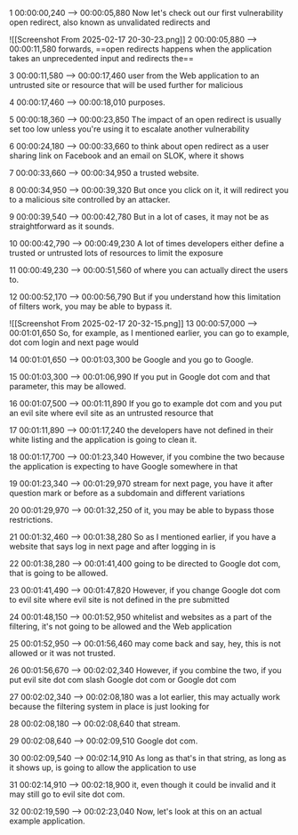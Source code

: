 



1
00:00:00,240 --> 00:00:05,880
Now let's check out our first vulnerability open redirect, also known as unvalidated redirects and



![[Screenshot From 2025-02-17 20-30-23.png]]
2
00:00:05,880 --> 00:00:11,580
forwards, ==open redirects happens when the application takes an unprecedented input and redirects the==

3
00:00:11,580 --> 00:00:17,460
user from the Web application to an untrusted site or resource that will be used further for malicious

4
00:00:17,460 --> 00:00:18,010
purposes.

5
00:00:18,360 --> 00:00:23,850
The impact of an open redirect is usually set too low unless you're using it to escalate another vulnerability

6
00:00:24,180 --> 00:00:33,660
to think about open redirect as a user sharing link on Facebook and an email on SLOK, where it shows

7
00:00:33,660 --> 00:00:34,950
a trusted website.

8
00:00:34,950 --> 00:00:39,320
But once you click on it, it will redirect you to a malicious site controlled by an attacker.

9
00:00:39,540 --> 00:00:42,780
But in a lot of cases, it may not be as straightforward as it sounds.

10
00:00:42,790 --> 00:00:49,230
A lot of times developers either define a trusted or untrusted lots of resources to limit the exposure

11
00:00:49,230 --> 00:00:51,560
of where you can actually direct the users to.

12
00:00:52,170 --> 00:00:56,790
But if you understand how this limitation of filters work, you may be able to bypass it.




![[Screenshot From 2025-02-17 20-32-15.png]]
13
00:00:57,000 --> 00:01:01,650
So, for example, as I mentioned earlier, you can go to example, dot com login and next page would

14
00:01:01,650 --> 00:01:03,300
be Google and you go to Google.

15
00:01:03,300 --> 00:01:06,990
If you put in Google dot com and that parameter, this may be allowed.

16
00:01:07,500 --> 00:01:11,890
If you go to example dot com and you put an evil site where evil site as an untrusted resource that

17
00:01:11,890 --> 00:01:17,240
the developers have not defined in their white listing and the application is going to clean it.

18
00:01:17,700 --> 00:01:23,340
However, if you combine the two because the application is expecting to have Google somewhere in that

19
00:01:23,340 --> 00:01:29,970
stream for next page, you have it after question mark or before as a subdomain and different variations

20
00:01:29,970 --> 00:01:32,250
of it, you may be able to bypass those restrictions.

21
00:01:32,460 --> 00:01:38,280
So as I mentioned earlier, if you have a website that says log in next page and after logging in is

22
00:01:38,280 --> 00:01:41,400
going to be directed to Google dot com, that is going to be allowed.

23
00:01:41,490 --> 00:01:47,820
However, if you change Google dot com to evil site where evil site is not defined in the pre submitted

24
00:01:48,150 --> 00:01:52,950
whitelist and websites as a part of the filtering, it's not going to be allowed and the Web application

25
00:01:52,950 --> 00:01:56,460
may come back and say, hey, this is not allowed or it was not trusted.

26
00:01:56,670 --> 00:02:02,340
However, if you combine the two, if you put evil site dot com slash Google dot com or Google dot com

27
00:02:02,340 --> 00:02:08,180
was a lot earlier, this may actually work because the filtering system in place is just looking for

28
00:02:08,180 --> 00:02:08,640
that stream.

29
00:02:08,640 --> 00:02:09,510
Google dot com.

30
00:02:09,540 --> 00:02:14,910
As long as that's in that string, as long as it shows up, is going to allow the application to use

31
00:02:14,910 --> 00:02:18,900
it, even though it could be invalid and it may still go to evil site dot com.

32
00:02:19,590 --> 00:02:23,040
Now, let's look at this on an actual example application.















